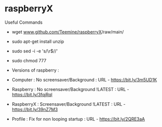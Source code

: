 # raspberryX

Useful Commands

- wget www.github.com/Teemine/raspberryX<Repo>/raw/main/<ZIP>
- sudo apt-get install unzip
- sudo sed -i -e 's/\r$//' <file>
- sudo chmod 777 <file>
- Versions of raspberry :

- Computer : No screensaver/Background : URL - https://bit.ly/3m5UD1K
- Raspberry : No screensaver/Background !LATEST : URL - https://bit.ly/3fqjRql
- RaspberryX : Screensaver/Background !LATEST : URL - https://bit.ly/39nZ7M3
- Profile : Fix for non looping startup : URL - https://bit.ly/2QRE3aA
